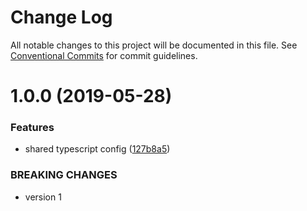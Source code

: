 # Change Log

All notable changes to this project will be documented in this file.
See [Conventional Commits](https://conventionalcommits.org) for commit guidelines.

# 1.0.0 (2019-05-28)


### Features

* shared typescript config ([127b8a5](https://github.com/datacamp-engineering/design-system/tree/master/packages/tools/tsconfig/commit/127b8a5))


### BREAKING CHANGES

* version 1
